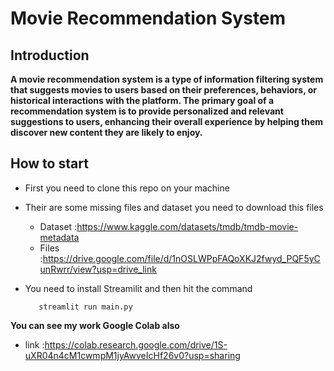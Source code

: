 # Movie Recommendation System

## Introduction

**A movie recommendation system is a type of information filtering system that suggests movies to users based on their preferences, behaviors, or historical interactions with the platform. The primary goal of a recommendation system is to provide personalized and relevant suggestions to users, enhancing their overall experience by helping them discover new content they are likely to enjoy.**

## How to start
* First you need to clone this repo on your machine
* Their are some missing files and dataset you need to download this files
    * Dataset :https://www.kaggle.com/datasets/tmdb/tmdb-movie-metadata
    * Files :https://drive.google.com/file/d/1nOSLWPpFAQoXKJ2fwyd_PQF5yCunRwrr/view?usp=drive_link
* You need to install Streamilit and then hit the command

         streamlit run main.py
**You can see my work Google Colab also**

* link :https://colab.research.google.com/drive/1S-uXR04n4cM1cwmpM1jyAwveIcHf26v0?usp=sharing
